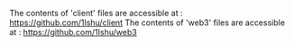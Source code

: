 The contents of 'client' files are accessible at : https://github.com/1Ishu/client
The contents of 'web3' files are accessible at : https://github.com/1Ishu/web3
